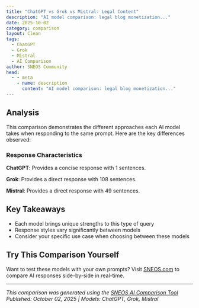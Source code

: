 ```yaml
---
title: "ChatGPT vs Grok vs Mistral: Legal Content"
description: "AI model comparison: legal blog monetization..."
date: 2025-10-02
category: comparison
layout: Clean
tags:
  - ChatGPT
  - Grok
  - Mistral
  - AI Comparison
author: SNEOS Community
head:
  - - meta
    - name: description
      content: "AI model comparison: legal blog monetization..."
---
```


<ChatComparison
  title="ChatGPT vs Grok vs Mistral: Legal Content"
  prompt="legal blog monetization"
  :responses='{
    "ChatGPT": "Error calling OpenAI API.",
    "Grok": "Monetizing a legal blog can be a rewarding way to generate income while sharing valuable legal insights, building your personal brand, or growing your law practice. However, it requires a strategic approach to ensure you maintain credibility, adhere to ethical guidelines (like attorney advertising rules), and provide value to your audience. Below are several effective ways to monetize a legal blog, along with practical tips for implementation:\n\n---\n\n### 1. Affiliate Marketing\n**How it Works**: Promote products or services related to legal needs (e.g., legal software, online legal services, or books) and earn a commission for each sale or referral made through your affiliate links.\n\n**Examples**:\n- Partner with platforms like LegalZoom, Rocket Lawyer, or Clio for legal services and software.\n- Recommend legal books or study materials through Amazon Associates.\n\n**Tips**:\n- Disclose affiliate relationships to comply with FTC guidelines and maintain transparency.\n- Only promote products/services you genuinely trust to preserve your credibility as a legal professional.\n- Focus on tools or services your audience (e.g., small business owners, law students, or other attorneys) would find useful.\n\n---\n\n### 2. Sponsored Content\n**How it Works**: Collaborate with companies or organizations to create content (e.g., blog posts, reviews, or guides) for a fee. This could include legal tech companies, law schools, or professional services providers.\n\n**Examples**:\n- Write a review of a case management tool.\n- Partner with a law school to discuss their programs for prospective students.\n\n**Tips**:\n- Clearly label sponsored content to avoid misleading readers.\n- Ensure the content aligns with your niche and provides value to your audience.\n- Be mindful of legal ethics rules regarding endorsements or partnerships, especially if you\u2019re a practicing attorney.\n\n---\n\n### 3. Advertisements\n**How it Works**: Use ad networks like Google AdSense to display ads on your blog. You earn money based on impressions (views) or clicks.\n\n**Examples**:\n- Place banner ads or sidebar ads on your blog.\n- Use native ads that blend into your content for a less intrusive experience.\n\n**Tips**:\n- Avoid excessive ads that could clutter your site and reduce user experience.\n- Focus on high-quality content to drive traffic, as ad revenue depends on page views and engagement.\n- Be selective with ad types to ensure they don\u2019t undermine your professional image (e.g., avoid irrelevant or low-quality ads).\n\n---\n\n### 4. Lead Generation for Legal Services\n**How it Works**: Use your blog to attract potential clients for your law firm or legal consulting services. Offer free content to build trust, then convert readers into clients.\n\n**Examples**:\n- Write blog posts about common legal issues (e.g., \u201CHow to File for Divorce in [State]\u201D) with a call-to-action (CTA) for a consultation.\n- Offer downloadable resources (like a free estate planning checklist) in exchange for contact information.\n\n**Tips**:\n- Check local bar association rules regarding attorney advertising to ensure compliance.\n- Focus on providing value rather than hard-selling your services.\n- Use email marketing to nurture leads by sharing more helpful content over time.\n\n---\n\n### 5. Premium Content or Courses\n**How it Works**: Create paid content such as eBooks, templates, webinars, or online courses tailored to your audience\u2019s legal needs.\n\n**Examples**:\n- Sell an eBook on \u201CStarting a Small Business: Legal Essentials.\u201D\n- Develop a course for law students on passing the bar exam.\n- Offer downloadable legal templates (e.g., contracts, wills) with a disclaimer that they are not legal advice.\n\n**Tips**:\n- Ensure premium content is high-quality and provides actionable value.\n- Use platforms like Teachable, Gumroad, or Patreon to host and sell your content.\n- Include disclaimers to clarify that your content does not constitute legal advice, especially if you\u2019re not providing one-on-one services.\n\n---\n\n### 6. Subscription Model/Membership Site\n**How it Works**: Charge readers a recurring fee for access to exclusive content, resources, or a community.\n\n**Examples**:\n- Offer a monthly subscription for in-depth legal guides or case law updates.\n- Create a private community for small business owners to discuss legal challenges and get group advice.\n\n**Tips**:\n- Provide consistent, valuable content to retain subscribers.\n- Use platforms like Substack or MemberPress to manage subscriptions.\n- Clearly communicate the benefits of joining to attract members.\n\n---\n\n### 7. Consulting or Speaking Engagements\n**How it Works**: Use your blog to establish yourself as an authority in a specific legal niche, then offer paid consulting services or speaking engagements.\n\n**Examples**:\n- Offer one-on-one consulting for startups on legal compliance.\n- Speak at industry events or webinars about legal trends, using your blog content as a portfolio.\n\n**Tips**:\n- Showcase testimonials or case studies on your blog to build credibility.\n- Promote your availability for speaking or consulting through blog posts and CTAs.\n- Network with industry groups or conferences to find opportunities.\n\n---\n\n### 8. Selling Digital Products\n**How it Works**: Create and sell digital products like checklists, guides, or legal research summaries that cater to your audience\u2019s needs.\n\n**Examples**:\n- Sell a \u201CDIY Lease Agreement Guide\u201D for landlords.\n- Offer a bundle of resources for law students preparing for exams.\n\n**Tips**:\n- Use platforms like Etsy or your blog to sell digital downloads.\n- Price products reasonably to attract buyers while reflecting the value of your expertise.\n- Include disclaimers to avoid liability for misuse of your materials.\n\n---\n\n### Key Considerations for Legal Blog Monetization\n1. **Ethics and Compliance**:\n   - If you\u2019re a licensed attorney, familiarize yourself with your state\u2019s bar association rules on advertising, client solicitation, and disclaimers.\n   - Avoid providing specific legal advice unless you\u2019re engaging with a client under a formal attorney-client relationship.\n   - Use disclaimers where appropriate, especially for downloadable resources or generalized content.\n\n2. **Target Audience**:\n   - Identify whether your blog serves other attorneys, law students, or laypeople (e.g., small business owners, individuals with legal issues). Tailor your monetization strategies to their needs.\n\n3. **Build Traffic First**:\n   - Monetization works best when you have a steady stream of visitors. Focus on SEO (search engine optimization), social media promotion, and content marketing to grow your audience before implementing monetization strategies.\n\n4. **Maintain Professionalism**:\n   - Avoid monetization methods that could harm your reputation, such as low-quality ads or overly aggressive sales tactics.\n   - Prioritize providing value to your readers to build trust and loyalty.\n\n5. **Diversify Income Streams**:\n   - Don\u2019t rely on just one method. Combine strategies like affiliate marketing, lead generation, and digital products to create multiple revenue streams.\n\n---\n\n### Tools to Support Monetization\n- **Website Hosting and Design**: Use platforms like WordPress with plugins (e.g., WooCommerce for selling products, MemberPress for memberships).\n- **Email Marketing**: Tools like Mailchimp or ConvertKit to capture leads and promote paid offerings.\n- **Analytics**: Google Analytics to track traffic and understand what content drives revenue.\n- **Payment Processors**: Stripe, PayPal, or Gumroad for handling transactions.\n\n---\n\n### Challenges and Solutions\n- **Challenge**: Low traffic in the early stages.\n  - **Solution**: Focus on SEO by targeting long-tail keywords (e.g., \u201Chow to draft a contract in Texas\u201D) and guest posting on other legal blogs to build backlinks.\n- **Challenge**: Maintaining credibility while monetizing.\n  - **Solution**: Be transparent about sponsored content or affiliate links and prioritize high-quality, helpful content over quick profits.\n- **Challenge**: Ethical concerns as an attorney.\n  - **Solution**: Consult your state bar\u2019s rules and include clear disclaimers on your site to avoid misunderstandings.\n\n---\n\nBy combining several of these monetization strategies and prioritizing value for your readers, you can turn your legal blog into a sustainable source of income while maintaining your professional integrity. Start small, test different approaches, and scale as your audience grows.",
    "Mistral": "Monetizing a legal blog can be achieved through various strategies. Here are some methods to consider:\n\n1. **Affiliate Marketing**:\n   - **Legal Software and Services**: Promote legal software, case management tools, or online legal services and earn a commission for each sale made through your referral links.\n   - **Books and Courses**: Recommend legal books, e-books, or online courses related to law and earn a commission from sales.\n\n2. **Sponsored Content**:\n   - **Sponsored Posts**: Write blog posts or reviews for legal companies or services in exchange for payment.\n   - **Sponsored Links**: Include sponsored links within your content for a fee.\n\n3. **Advertising**:\n   - **Display Ads**: Use ad networks like Google AdSense to display ads on your blog. You earn money based on impressions or clicks.\n   - **Direct Ad Sales**: Sell ad space directly to legal firms, law schools, or other relevant businesses.\n\n4. **Consulting and Legal Services**:\n   - **Legal Consulting**: Offer consulting services to individuals or businesses seeking legal advice.\n   - **Document Templates**: Sell legal document templates, such as contracts, wills, or other legal forms.\n\n5. **Membership and Subscription**:\n   - **Premium Content**: Offer exclusive, premium content to subscribers for a monthly or annual fee.\n   - **Membership Programs**: Create a membership program that provides access to additional resources, webinars, or legal tools.\n\n6. **E-commerce**:\n   - **Legal Products**: Sell legal products such as books, guides, or software directly from your blog.\n   - **Merchandise**: Offer branded merchandise related to your blog or legal topics.\n\n7. **Webinars and Online Courses**:\n   - **Paid Webinars**: Host paid webinars on legal topics.\n   - **Online Courses**: Create and sell online courses on legal subjects.\n\n8. **Lead Generation**:\n   - **Referral Programs**: Partner with law firms or legal service providers to generate leads for them in exchange for a commission.\n   - **Email Marketing**: Build an email list and monetize it through sponsored newsletters or promotional emails.\n\n9. **Content Licensing**:\n   - **Syndication**: License your content to other websites or publications for a fee.\n   - **Reprints**: Allow other blogs or websites to reprint your articles for a fee.\n\n10. **Events and Conferences**:\n    - **Sponsored Events**: Host or sponsor legal events, conferences, or workshops and charge for attendance.\n    - **Speaking Engagements**: Offer your services as a speaker at legal conferences or events.\n\n11. **Freelance Writing**:\n    - **Guest Blogging**: Write guest posts for other legal blogs or websites and charge for your services.\n    - **Content Creation**: Offer content creation services for legal firms or businesses.\n\n12. **Podcasting**:\n    - **Sponsored Episodes**: Create a legal podcast and monetize it through sponsored episodes or ads.\n    - **Premium Content**: Offer premium podcast episodes or exclusive content to paying subscribers.\n\n13. **Legal Directories**:\n    - **Paid Listings**: Create a directory of legal professionals or firms and charge for listings.\n    - **Featured Listings**: Offer featured or premium listings for a higher fee.\n\n14. **Crowdfunding and Donations**:\n    - **Patreon**: Use platforms like Patreon to accept donations from readers who appreciate your content.\n    - **Crowdfunding Campaigns**: Run crowdfunding campaigns to support specific projects or initiatives.\n\n15. **Partnerships and Collaborations**:\n    - **Joint Ventures**: Partner with other legal bloggers or businesses to create joint ventures that generate revenue.\n    - **Cross-Promotion**: Collaborate with other legal influencers or brands for cross-promotion and shared revenue opportunities.\n\nWhen implementing these strategies, it\u0027s important to ensure that your monetization efforts align with your blog\u0027s mission and values, and that they comply with legal and ethical standards. Transparency with your audience about sponsored content and affiliate relationships is also crucial for maintaining trust and credibility."
  }'
  published-date="02:44"
/>

## Analysis

This comparison demonstrates the different approaches each AI model takes when responding to the same prompt. Here are the key differences observed:

### Response Characteristics

**ChatGPT**: Provides a concise response with 1 sentences. 

**Grok**: Provides a direct response with 108 sentences. 

**Mistral**: Provides a direct response with 49 sentences. 

## Key Takeaways

- Each model brings unique strengths to this type of query
- Response styles vary significantly between models
- Consider your specific use case when choosing between these models

## Try This Comparison Yourself

Want to test these models with your own prompts? Visit [SNEOS.com](https://sneos.com) to compare AI responses side-by-side in real-time.

---

*This comparison was generated using the [SNEOS AI Comparison Tool](https://sneos.com)*
*Published: October 02, 2025 | Models: ChatGPT, Grok, Mistral*
